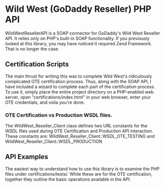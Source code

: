 Wild West (GoDaddy Reseller) PHP API 
=============

WildWestResellerAPI is a SOAP connector for GoDaddy's Wild West Reseller API. 
It relies only on PHP's built-in SOAP functionality. If you previously looked at this
library, you may have noticed it required Zend Framework. That is no longer the case.


Certification Scripts
-------

The main thrust for writing this was to complete Wild West's 
ridiculously complicated OTE certification process. Thus, along with the SOAP API, I 
have included a wizard to complete each part of the certification process. To use it, simply 
place the entire project directory on a PHP-enabled web server, 
open "certifications/index.html" in your web browser, enter your OTE 
credentials, and voila you're done. 

### OTE Certification vs Production WSDL files.

The WildWest_Reseller_Client class defines two URL constants for the WSDL files 
used during OTE Certification and Production API interaction. 
These constants are: WildWest_Reseller_Client::WSDL_OTE_TESTING and 
WildWest_Reseller_Client::WSDL_PRODUCTION


API Examples
-------

The easiest way to understand how to use this library is to 
examine the PHP files under certifications/tests/. While 
these are for the OTE certification, together they outline 
the basic operations available in the API. 






